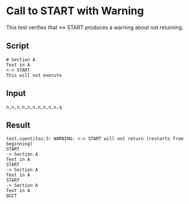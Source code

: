 # Call to START with Warning

This test verifies that <-> START produces a warning about not returning.

## Script
```cuentitos
# Section A
Text in A
<-> START
This will not execute
```

## Input
```input
n,n,n,n,n,n,n,n,n,n,q
```

## Result
```result
test.cuentitos:3: WARNING: <-> START will not return (restarts from beginning)
START
-> Section A
Text in A
START
-> Section A
Text in A
START
-> Section A
Text in A
QUIT
```
